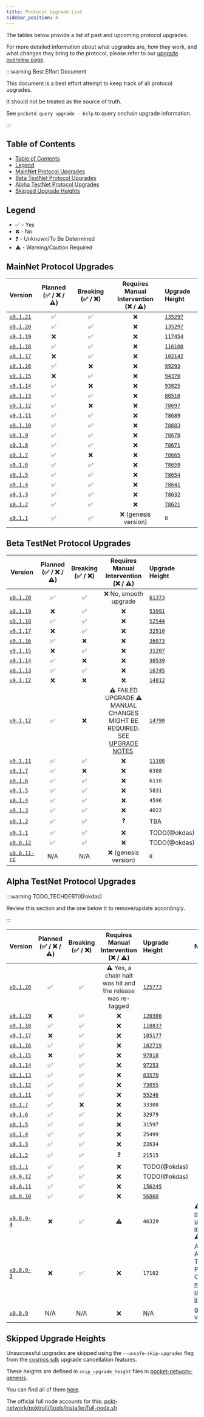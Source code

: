 ```yaml
---
title: Protocol Upgrade List
sidebar_position: 4
---
```


The tables below provide a list of past and upcoming protocol upgrades.

For more detailed information about what upgrades are, how they work, and what changes they bring to the protocol, please refer to our [upgrade overview page](1_protocol_upgrades.md).

:::warning Best Effort Document

This document is a best effort attempt to keep track of all protocol upgrades.

It should not be treated as the source of truth.

See `pocketd query upgrade --help` to query onchain upgrade information.

:::

## Table of Contents

- [Table of Contents](#table-of-contents)
- [Legend](#legend)
- [MainNet Protocol Upgrades](#mainnet-protocol-upgrades)
- [Beta TestNet Protocol Upgrades](#beta-testnet-protocol-upgrades)
- [Alpha TestNet Protocol Upgrades](#alpha-testnet-protocol-upgrades)
- [Skipped Upgrade Heights](#skipped-upgrade-heights)

## Legend

- ✅ - Yes
- ❌ - No
- ❓ - Unknown/To Be Determined
- ⚠️ - Warning/Caution Required

## MainNet Protocol Upgrades

| Version                                                                    | Planned (✅ / ❌ / ⚠️) | Breaking (✅ / ❌) | Requires Manual Intervention </br> (❌ / ⚠️) | Upgrade Height                                                                                                                 |
| -------------------------------------------------------------------------- | :--------------------: | :----------------: | :------------------------------------------: | :----------------------------------------------------------------------------------------------------------------------------- |
| [`v0.1.21`](https://github.com/pokt-network/poktroll/releases/tag/v0.1.21) |           ✅           |         ✅         |                      ❌                      | [`135297`](https://explorer.pocket.network/pocket-mainnet/tx/3FD38EFC2E29739935B14E1EFCA0496E019F974C6B4B875FAFBAED4549D16DA9) |
| [`v0.1.20`](https://github.com/pokt-network/poktroll/releases/tag/v0.1.20) |           ✅           |         ✅         |                      ❌                      | [`135297`](https://explorer.pocket.network/pocket-mainnet/tx/3FD38EFC2E29739935B14E1EFCA0496E019F974C6B4B875FAFBAED4549D16DA9) |
| [`v0.1.19`](https://github.com/pokt-network/poktroll/releases/tag/v0.1.19) |           ❌           |         ✅         |                      ❌                      | [`117454`](https://explorer.pocket.network/pocket-mainnet/tx/B555C462AF63D69D53ADDB8564BB0A03088AB3A2D28AE82180DD3E122716CF5F) |
| [`v0.1.18`](https://github.com/pokt-network/poktroll/releases/tag/v0.1.18) |           ✅           |         ✅         |                      ❌                      | [`116100`](https://explorer.pocket.network/pocket-mainnet/tx/A48C88CB023ECDB2455DB9E2481658310A3A58DA5AE0832D7E0026754F9AD426) |
| [`v0.1.17`](https://github.com/pokt-network/poktroll/releases/tag/v0.1.17) |           ❌           |         ✅         |                      ❌                      | [`102142`](https://explorer.pocket.network/pocket-mainnet/tx/5B8496497C7275B148D54463C0D066C568207095FBE5334EF53F71276EBCA066) |
| [`v0.1.16`](https://github.com/pokt-network/poktroll/releases/tag/v0.1.16) |           ✅           |         ❌         |                      ❌                      | [`99293`](https://explorer.pocket.network/pocket-mainnet/tx/26007D4B20A46BA1E98639B9A0AB1743ADAA7CDA2FA64BCD6BDAFEAEF55FABD0)  |
| [`v0.1.15`](https://github.com/pokt-network/poktroll/releases/tag/v0.1.15) |           ❌           |         ✅         |                      ❌                      | [`94370`](https://explorer.pocket.network/pocket-mainnet/tx/E40E1A577D1002EAD9693FD9580AA62675088E538FD8F31D7C251EBA625D7A4A)  |
| [`v0.1.14`](https://github.com/pokt-network/poktroll/releases/tag/v0.1.14) |           ✅           |         ❌         |                      ❌                      | [`93825`](https://explorer.pocket.network/pocket-mainnet/tx/5851DBBF5EB75490D11E08AC9478C281F5D457CD08E62AEE97E0996CDCAED66E)  |
| [`v0.1.13`](https://github.com/pokt-network/poktroll/releases/tag/v0.1.13) |           ✅           |         ✅         |                      ❌                      | [`80510`](https://explorer.pocket.network/pocket-mainnet/tx/8FC1E6E2AF2C4766DAEC6B641BFF665A830000A8AB22DF70D1C0C91E5D4881A1)  |
| [`v0.1.12`](https://github.com/pokt-network/poktroll/releases/tag/v0.1.12) |           ✅           |         ❌         |                      ❌                      | [`78697`](https://explorer.pocket.network/pocket-mainnet/tx/EE9AE5C12A8E3CC92B673CD524156018BB6BBF4BEFAE29D506D361B4FA7E80E9)  |
| [`v0.1.11`](https://github.com/pokt-network/poktroll/releases/tag/v0.1.11) |           ✅           |         ✅         |                      ❌                      | [`78689`](https://explorer.pocket.network/pocket-mainnet/tx/4767FF978B5247ED7F8F5AED6D6F92B1D83E8612CABA339982687F8F6CE2AF05)  |
| [`v0.1.10`](https://github.com/pokt-network/poktroll/releases/tag/v0.1.10) |           ✅           |         ✅         |                      ❌                      | [`78683`](https://explorer.pocket.network/pocket-mainnet/tx/D4F478E2B11D0A9B0FE624C1514800B920FD627FE514C3A8D4DFC0B4E4E23306)  |
| [`v0.1.9`](https://github.com/pokt-network/poktroll/releases/tag/v0.1.9)   |           ✅           |         ✅         |                      ❌                      | [`78678`](https://explorer.pocket.network/pocket-mainnet/tx/C201EAD734275FC977DF7101302A9FC93086A3A380AA1D5685D66F5B67E6F3DA)  |
| [`v0.1.8`](https://github.com/pokt-network/poktroll/releases/tag/v0.1.8)   |           ✅           |         ✅         |                      ❌                      | [`78671`](https://explorer.pocket.network/pocket-mainnet/tx/B00E4C65ECA215CC3EA5D608E3C02305E3C1FC3036952F895E815361C02E2AC0)  |
| [`v0.1.7`](https://github.com/pokt-network/poktroll/releases/tag/v0.1.7)   |           ✅           |         ❌         |                      ❌                      | [`78665`](https://explorer.pocket.network/pocket-mainnet/tx/ECBC446851DFB2DFC02FAA985E71A13A83E66D62568134145F6F5772EC931CD3)  |
| [`v0.1.6`](https://github.com/pokt-network/poktroll/releases/tag/v0.1.6)   |           ✅           |         ✅         |                      ❌                      | [`78659`](https://explorer.pocket.network/pocket-mainnet/tx/6AEFB856A34100BE99B9BE6ACE1261D45C648E3392552B833F3F7173A0D6C9BB)  |
| [`v0.1.5`](https://github.com/pokt-network/poktroll/releases/tag/v0.1.5)   |           ✅           |         ✅         |                      ❌                      | [`78654`](https://explorer.pocket.network/pocket-mainnet/tx/AAC11CD0F361C609B33192411624E3B6F8338F8D87C05B27CE8274D7FCDC2F40)  |
| [`v0.1.4`](https://github.com/pokt-network/poktroll/releases/tag/v0.1.4)   |           ✅           |         ✅         |                      ❌                      | [`78641`](https://explorer.pocket.network/pocket-mainnet/tx/6112DA8497C11425CBE32C0A01E928D7F2D8C5F6535CCD8D42DB4BCF931F9E8F)  |
| [`v0.1.3`](https://github.com/pokt-network/poktroll/releases/tag/v0.1.3)   |           ✅           |         ✅         |                      ❌                      | [`78632`](https://explorer.pocket.network/pocket-mainnet/tx/AB7E1DA95C4669E83959865654CCCD16A27CA67EADB2C15AF5DC87AA663D2C0B)  |
| [`v0.1.2`](https://github.com/pokt-network/poktroll/releases/tag/v0.1.2)   |           ✅           |         ✅         |                      ❌                      | [`78621`](https://explorer.pocket.network/pocket-mainnet/tx/482319751606F5F64AE108B2A131C6A81A0DB3C484FB31D3D755407D469D1DBB)  |
| [`v0.1.1`](https://github.com/pokt-network/poktroll/releases/tag/v0.1.1)   |           ✅           |         ✅         |             ❌ (genesis version)             | `0`                                                                                                                            |

## Beta TestNet Protocol Upgrades

| Version                                                                          | Planned (✅ / ❌ / ⚠️) | Breaking (✅ / ❌) |                                                Requires Manual Intervention </br> (❌ / ⚠️)                                                | Upgrade Height                                                                                                                    |
| -------------------------------------------------------------------------------- | :--------------------: | :----------------: | :----------------------------------------------------------------------------------------------------------------------------------------: | :-------------------------------------------------------------------------------------------------------------------------------- |
| [`v0.1.20`](https://github.com/pokt-network/poktroll/releases/tag/v0.1.20)       |           ✅           |         ✅         |                                                           ❌ No, smooth upgrade                                                            | [`61373`](https://shannon.beta.testnet.pokt.network/poktroll/tx/6D2F9F2C1D1F62FC039897DBC615DCB097010441A31F09F4B0742E851C87A907) |
| [`v0.1.19`](https://github.com/pokt-network/poktroll/releases/tag/v0.1.19)       |           ❌           |         ✅         |                                                                     ❌                                                                     | [`53991`](https://shannon.beta.testnet.pokt.network/poktroll/tx/80EB37244243817B61D91AB7A916D07D16BE013AB08ED659B3617CA6127ACFE6) |
| [`v0.1.18`](https://github.com/pokt-network/poktroll/releases/tag/v0.1.18)       |           ✅           |         ✅         |                                                                     ❌                                                                     | [`52544`](https://shannon.beta.testnet.pokt.network/poktroll/tx/2EDFC492BE6080B42C276995E4E8026CA66F3C533D60B113A7DA0F99A00FBDEB) |
| [`v0.1.17`](https://github.com/pokt-network/poktroll/releases/tag/v0.1.17)       |           ❌           |         ✅         |                                                                     ❌                                                                     | [`32910`](https://shannon.beta.testnet.pokt.network/poktroll/tx/8C210D66697D698B0CFE432F09CAA733BD49C379D748349B39EB9E585A0B2A4E) |
| [`v0.1.16`](https://github.com/pokt-network/poktroll/releases/tag/v0.1.16)       |           ✅           |         ❌         |                                                                     ❌                                                                     | [`36073`](https://shannon.beta.testnet.pokt.network/poktroll/tx/0BF5FB1C6B794BFF5F209FA7BCBD6EA9382B12E547D2C93B898BC03E7A0C3BF1) |
| [`v0.1.15`](https://github.com/pokt-network/poktroll/releases/tag/v0.1.15)       |           ❌           |         ✅         |                                                                     ❌                                                                     | [`31207`](https://shannon.beta.testnet.pokt.network/poktroll/tx/A20C614A3D51A6366011C0F7B4DC00FC06C5CAF91E6EA4CC912A03CD36DE6DA8) |
| [`v0.1.14`](https://github.com/pokt-network/poktroll/releases/tag/v0.1.14)       |           ✅           |         ❌         |                                                                     ❌                                                                     | [`30539`](https://shannon.beta.testnet.pokt.network/poktroll/tx/5BE8DF19CEC0774048E914471609598A36302EB6C296F0905F31E92DA281A9E2) |
| [`v0.1.13`](https://github.com/pokt-network/poktroll/releases/tag/v0.1.13)       |           ✅           |         ✅         |                                                                     ❌                                                                     | [`16745`](https://shannon.beta.testnet.pokt.network/poktroll/tx/D6A2FE3C3DEDC7048A7FAD254CED2DF51B0A84B98F70A1A0806D6AB4BBEC791F) |
| [`v0.1.12`](https://github.com/pokt-network/poktroll/releases/tag/v0.1.12)       |           ❌           |         ❌         |                                                                     ❌                                                                     | [`14812`](https://shannon.beta.testnet.pokt.network/poktroll/tx/87E3C205C5991C39468FDFA969C85A98A8770754623B638033622E749378D814) |
| [`v0.1.12`](https://github.com/pokt-network/poktroll/releases/tag/v0.1.12)       |           ✅           |         ❌         | ⚠️ FAILED UPGRADE ⚠️ MANUAL CHANGES MIGHT BE REQUIRED. SEE [UPGRADE NOTES](https://github.com/pokt-network/poktroll/releases/tag/v0.1.12). | [`14790`](https://shannon.beta.testnet.pokt.network/poktroll/tx/5A32931F4F287B9100C928F54ABEA98F896B68038335B6860E5F784423060A04) |
| [`v0.1.11`](https://github.com/pokt-network/poktroll/releases/tag/v0.1.11)       |           ✅           |         ✅         |                                                                     ❌                                                                     | [`11100`](https://shannon.beta.testnet.pokt.network/poktroll/tx/652AA6EA6DC99FA2448B8402DE376F24058C6F48956FBBFFA67D06388899EE5E) |
| [`v0.1.7`](https://github.com/pokt-network/poktroll/releases/tag/v0.1.7)         |           ✅           |         ❌         |                                                                     ❌                                                                     | `6388`                                                                                                                            |
| [`v0.1.6`](https://github.com/pokt-network/poktroll/releases/tag/v0.1.6)         |           ✅           |         ✅         |                                                                     ❌                                                                     | `6110`                                                                                                                            |
| [`v0.1.5`](https://github.com/pokt-network/poktroll/releases/tag/v0.1.5)         |           ✅           |         ✅         |                                                                     ❌                                                                     | `5831`                                                                                                                            |
| [`v0.1.4`](https://github.com/pokt-network/poktroll/releases/tag/v0.1.4)         |           ✅           |         ✅         |                                                                     ❌                                                                     | `4596`                                                                                                                            |
| [`v0.1.3`](https://github.com/pokt-network/poktroll/releases/tag/v0.1.3)         |           ✅           |         ✅         |                                                                     ❌                                                                     | `4022`                                                                                                                            |
| [`v0.1.2`](https://github.com/pokt-network/poktroll/releases/tag/v0.1.2)         |           ✅           |         ✅         |                                                                     ❓                                                                     | TBA                                                                                                                               |
| [`v0.1.1`](https://github.com/pokt-network/poktroll/releases/tag/v0.1.1)         |           ✅           |         ✅         |                                                                     ❌                                                                     | TODO(@okdas)                                                                                                                      |
| [`v0.0.12`](https://github.com/pokt-network/poktroll/releases/tag/v0.0.12)       |           ✅           |         ✅         |                                                                     ❌                                                                     | TODO(@okdas)                                                                                                                      |
| [`v0.0.11-rc`](https://github.com/pokt-network/poktroll/releases/tag/v0.0.11-rc) |          N/A           |        N/A         |                                                            ❌ (genesis version)                                                            | `0`                                                                                                                               |

## Alpha TestNet Protocol Upgrades

:::warning TODO_TECHDEBT(@okdas)

Review this section and the one below it to remove/update accordingly.

:::

| Version                                                                      | Planned (✅ / ❌ / ⚠️) | Breaking (✅ / ❌) |        Requires Manual Intervention </br> (❌ / ⚠️)        | Upgrade Height                                                                                                                      | Notes                                                                                                                                        |
| ---------------------------------------------------------------------------- | :--------------------: | :----------------: | :--------------------------------------------------------: | :---------------------------------------------------------------------------------------------------------------------------------- | :------------------------------------------------------------------------------------------------------------------------------------------- |
| [`v0.1.20`](https://github.com/pokt-network/poktroll/releases/tag/v0.1.20)   |           ✅           |         ✅         | ⚠️ Yes, a chain halt was hit and the release was re-tagged | [`125773`](https://shannon.beta.testnet.pokt.network/poktroll/tx/7D44002C60A34F4CA9084CC4564B495A138E8A758E0EFF8380FEE06126A082E5)  |
| [`v0.1.19`](https://github.com/pokt-network/poktroll/releases/tag/v0.1.19)   |           ❌           |         ✅         |                             ❌                             | [`120300`](https://shannon.alpha.testnet.pokt.network/poktroll/tx/9CC52719F8EC0F72980ECCD5AE9CB649D82E8439D5A02E7264B1BA7612FC2B16) |                                                                                                                                              |
| [`v0.1.18`](https://github.com/pokt-network/poktroll/releases/tag/v0.1.18)   |           ✅           |         ✅         |                             ❌                             | [`118837`](https://shannon.alpha.testnet.pokt.network/poktroll/tx/C170D9F5168C33676B77A396FF3CA61A15D4E9C7476C14A5AE46C77AB2592727) |                                                                                                                                              |
| [`v0.1.17`](https://github.com/pokt-network/poktroll/releases/tag/v0.1.17)   |           ❌           |         ✅         |                             ❌                             | [`105177`](https://shannon.alpha.testnet.pokt.network/poktroll/tx/442A8CC490CD3BF65DEA4D25E2DE61BEA25438A347A735755DC795D5698AD7F9) |                                                                                                                                              |
| [`v0.1.16`](https://github.com/pokt-network/poktroll/releases/tag/v0.1.16)   |           ✅           |         ✅         |                             ❌                             | [`102719`](https://shannon.alpha.testnet.pokt.network/poktroll/tx/F5466F7C20A335B0DD32A122FD74F26C23AF359B93FB24AB4F1973248195ADB0) |                                                                                                                                              |
| [`v0.1.15`](https://github.com/pokt-network/poktroll/releases/tag/v0.1.15)   |           ❌           |         ✅         |                             ❌                             | [`97818`](https://shannon.alpha.testnet.pokt.network/poktroll/tx/B50178B8A26D8CBF743B2ABC324693F1ED1B25508A4EC43B995FA87C11DEF798)  |                                                                                                                                              |
| [`v0.1.14`](https://github.com/pokt-network/poktroll/releases/tag/v0.1.14)   |           ✅           |         ✅         |                             ❌                             | [`97253`](https://shannon.alpha.testnet.pokt.network/poktroll/tx/7D1DA7E30C3956A25F99116F487FB8CF2BC1FAE9319961935D200CB9F0332CD6)  |                                                                                                                                              |
| [`v0.1.13`](https://github.com/pokt-network/poktroll/releases/tag/v0.1.13)   |           ✅           |         ✅         |                             ❌                             | [`83570`](https://shannon.alpha.testnet.pokt.network/poktroll/tx/B42F9C0962239658E9CA4A1794A566A580089C47B74ECF09305D102BE4379123)  |                                                                                                                                              |
| [`v0.1.12`](https://github.com/pokt-network/poktroll/releases/tag/v0.1.12)   |           ✅           |         ✅         |                             ❌                             | [`73055`](https://shannon.alpha.testnet.pokt.network/poktroll/tx/F9643B2F7F769CC6DA7F8761B607E3D059F68CC4425AB0DCF2EB0E0E89D08E05)  |                                                                                                                                              |
| [`v0.1.11`](https://github.com/pokt-network/poktroll/releases/tag/v0.1.11)   |           ✅           |         ✅         |                             ❌                             | [`55246`](https://shannon.alpha.testnet.pokt.network/poktroll/tx/72CD719FDBFA29E03CE4139CA3BFF87D847099B92BBBE4CEC14C96ADE7DB2509)  |                                                                                                                                              |
| [`v0.1.7`](https://github.com/pokt-network/poktroll/releases/tag/v0.1.7)     |           ✅           |         ❌         |                             ❌                             | `33308`                                                                                                                             |                                                                                                                                              |
| [`v0.1.6`](https://github.com/pokt-network/poktroll/releases/tag/v0.1.6)     |           ✅           |         ✅         |                             ❌                             | `32979`                                                                                                                             |                                                                                                                                              |
| [`v0.1.5`](https://github.com/pokt-network/poktroll/releases/tag/v0.1.5)     |           ✅           |         ✅         |                             ❌                             | `31597`                                                                                                                             |                                                                                                                                              |
| [`v0.1.4`](https://github.com/pokt-network/poktroll/releases/tag/v0.1.4)     |           ✅           |         ✅         |                             ❌                             | `25499`                                                                                                                             |                                                                                                                                              |
| [`v0.1.3`](https://github.com/pokt-network/poktroll/releases/tag/v0.1.3)     |           ✅           |         ✅         |                             ❌                             | `22634`                                                                                                                             |                                                                                                                                              |
| [`v0.1.2`](https://github.com/pokt-network/poktroll/releases/tag/v0.1.2)     |           ✅           |         ✅         |                             ❓                             | `21515`                                                                                                                             |                                                                                                                                              |
| [`v0.1.1`](https://github.com/pokt-network/poktroll/releases/tag/v0.1.1)     |           ✅           |         ✅         |                             ❌                             | TODO(@okdas)                                                                                                                        |                                                                                                                                              |
| [`v0.0.12`](https://github.com/pokt-network/poktroll/releases/tag/v0.0.12)   |           ✅           |         ✅         |                             ❌                             | TODO(@okdas)                                                                                                                        |                                                                                                                                              |
| [`v0.0.11`](https://github.com/pokt-network/poktroll/releases/tag/v0.0.11)   |           ✅           |         ✅         |                             ❌                             | [`156245`](https://shannon.alpha.testnet.pokt.network/pocket/tx/EE72B1D0744872CFFF4AC34DA9573B0BC2E32FFF998A8F25BF817FBE44F53543)   |
| [`v0.0.10`](https://github.com/pokt-network/poktroll/releases/tag/v0.0.10)   |           ✅           |         ✅         |                             ❌                             | [`56860`](https://shannon.alpha.testnet.pokt.network/pocket/tx/4E201E5C397AB881F417266154C907D38404BE00BE9A443DE28E44A2B09C5CFB)    |
| [`v0.0.9-4`](https://github.com/pokt-network/poktroll/releases/tag/v0.0.9-4) |           ❌           |         ✅         |                             ⚠️                             | `46329`                                                                                                                             | ⚠️ [follow manual upgrade instructions](https://github.com/pokt-network/poktroll/releases/tag/v0.0.9-4) ⚠️                                   |
| [`v0.0.9-3`](https://github.com/pokt-network/poktroll/releases/tag/v0.0.9-3) |           ❌           |         ✅         |                             ❌                             | `17102`                                                                                                                             | Active Alpha TestNet Participants Only: [follow manual upgrade instructions](https://github.com/pokt-network/poktroll/releases/tag/v0.0.9-3) |
| [`v0.0.9`](https://github.com/pokt-network/poktroll/releases/tag/v0.0.9)     |          N/A           |        N/A         |                             ❌                             | N/A                                                                                                                                 | genesis version                                                                                                                              |

## Skipped Upgrade Heights

Unsuccessful upgrades are skipped using the `--unsafe-skip-upgrades` flag from the [cosmos sdk](https://docs.cosmos.network/main/build/building-apps/app-upgrade#canceling-upgrades) upgrade cancellation features.

These heights are defined in `skip_upgrade_height` files in [pocket-network-genesis](https://github.com/pokt-network/pocket-network-genesis).

You can find all of them [here](https://github.com/search?q=repo%3Apokt-network%2Fpocket-network-genesis%20skip_upgrade_heights&type=code).

The official full node accounts for this: [pokt-network/poktroll//tools/installer/full-node.sh](https://raw.githubusercontent.com/pokt-network/poktroll/refs/heads/main/tools/installer/full-node.sh)
